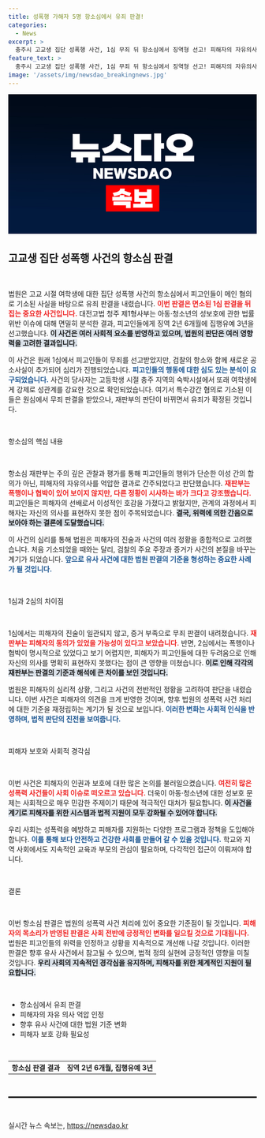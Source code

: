 ```yaml
---
title: 성폭행 가해자 5명 항소심에서 유죄 판결!
categories:
  - News
excerpt: >
  충주시 고교생 집단 성폭행 사건, 1심 무죄 뒤 항소심에서 징역형 선고! 피해자의 자유의사 억압으로 판단된 결과에 법조계는 술렁이고 있다. 이 사건의 전말, 궁금하지 않나요? 클릭해 보세요!
feature_text: >
  충주시 고교생 집단 성폭행 사건, 1심 무죄 뒤 항소심에서 징역형 선고! 피해자의 자유의사 억압으로 판단된 결과에 법조계는 술렁이고 있다. 이 사건의 전말, 궁금하지 않나요? 클릭해 보세요!
image: '/assets/img/newsdao_breakingnews.jpg'
---
```


<p><img src="/assets/img/newsdao_breakingnews.jpg" alt="cryptoinkorea 속보" /></p>

<h2 data-ke-size="size26">고교생 집단 성폭행 사건의 항소심 판결</h2>

<p data-ke-size="size16">&nbsp;</p>

<p>법원은 고교 시절 여학생에 대한 집단 성폭행 사건의 항소심에서 피고인들이 메인 혐의로 기소된 사실을 바탕으로 유죄 판결을 내렸습니다. <b><span style="color: #ee2323;">이번 판결은 면소된 1심 판결을 뒤집는 중요한 사건입니다.</span></b> 대전고법 청주 제1형사부는 아동·청소년의 성보호에 관한 법률 위반 이슈에 대해 면밀히 분석한 결과, 피고인들에게 징역 2년 6개월에 집행유예 3년을 선고했습니다. <b><span style="background-color: #21538527;">이 사건은 여러 사회적 요소를 반영하고 있으며, 법원의 판단은 여러 영향력을 고려한 결과입니다.</span></b></p>

<p>이 사건은 원래 1심에서 피고인들이 무죄를 선고받았지만, 검찰의 항소와 함께 새로운 공소사실이 추가되어 심리가 진행되었습니다. <b><span style="color: #1a5490;">피고인들의 행동에 대한 심도 있는 분석이 요구되었습니다.</span></b> 사건의 당사자는 고등학생 시절 충주 지역의 숙박시설에서 또래 여학생에게 강제로 성관계를 강요한 것으로 확인되었습니다. 여기서 특수강간 혐의로 기소된 이들은 원심에서 무죄 판결을 받았으나, 재판부의 판단이 바뀌면서 유죄가 확정된 것입니다.</p>

<p data-ke-size="size16">&nbsp;</p>

<p>항소심의 핵심 내용</p>

<p data-ke-size="size16">&nbsp;</p>

<p>항소심 재판부는 주의 깊은 관찰과 평가를 통해 피고인들의 행위가 단순한 이성 간의 합의가 아닌, 피해자의 자유의사를 억압한 결과로 간주되었다고 판단했습니다. <b><span style="color: #ee2323;">재판부는 폭행이나 협박이 있어 보이지 않지만, 다른 정황이 시사하는 바가 크다고 강조했습니다.</span></b> 피고인들은 피해자의 선배로서 이성적인 호감을 가졌다고 밝혔지만, 관계의 과정에서 피해자는 자신의 의사를 표현하지 못한 점이 주목되었습니다. <b><span style="background-color: #21538527;">결국, 위력에 의한 간음으로 보아야 하는 결론에 도달했습니다.</span></b></p>

<p>이 사건의 심리를 통해 법원은 피해자의 진술과 사건의 여러 정황을 종합적으로 고려했습니다. 처음 기소되었을 때와는 달리, 검찰의 주요 주장과 증거가 사건의 본질을 바꾸는 계기가 되었습니다. <b><span style="color: #1a5490;">앞으로 유사 사건에 대한 법원 판결의 기준을 형성하는 중요한 사례가 될 것입니다.</span></b></p>

<p data-ke-size="size16">&nbsp;</p>

<p>1심과 2심의 차이점</p>

<p data-ke-size="size16">&nbsp;</p>

<p>1심에서는 피해자의 진술이 일관되지 않고, 증거 부족으로 무죄 판결이 내려졌습니다. <b><span style="color: #ee2323;">재판부는 피해자의 동의가 있었을 가능성이 있다고 보았습니다.</span></b> 반면, 2심에서는 폭행이나 협박이 명시적으로 있었다고 보기 어렵지만, 피해자가 피고인들에 대한 두려움으로 인해 자신의 의사를 명확히 표현하지 못했다는 점이 큰 영향을 미쳤습니다. <b><span style="background-color: #21538527;">이로 인해 각각의 재판부는 판결의 기준과 해석에 큰 차이를 보인 것입니다.</span></b></p>

<p>법원은 피해자의 심리적 상황, 그리고 사건의 전반적인 정황을 고려하여 판단을 내렸습니다. 이번 사건은 피해자의 의견을 크게 반영한 것이며, 향후 법원의 성폭력 사건 처리에 대한 기준을 재정립하는 계기가 될 것으로 보입니다. <b><span style="color: #1a5490;">이러한 변화는 사회적 인식을 반영하며, 법적 판단의 진전을 보여줍니다.</span></b></p>

<p data-ke-size="size16">&nbsp;</p>

<p>피해자 보호와 사회적 경각심</p>

<p data-ke-size="size16">&nbsp;</p>

<p>이번 사건은 피해자의 인권과 보호에 대한 많은 논의를 불러일으켰습니다. <b><span style="color: #ee2323;">여전히 많은 성폭력 사건들이 사회 이슈로 떠오르고 있습니다.</span></b> 더욱이 아동·청소년에 대한 성보호 문제는 사회적으로 매우 민감한 주제이기 때문에 적극적인 대처가 필요합니다. <b><span style="background-color: #21538527;">이 사건을 계기로 피해자를 위한 시스템과 법적 지원이 모두 강화될 수 있어야 합니다.</span></b></p>

<p>우리 사회는 성폭력을 예방하고 피해자를 지원하는 다양한 프로그램과 정책을 도입해야 합니다. <b><span style="color: #1a5490;">이를 통해 보다 안전하고 건강한 사회를 만들어 갈 수 있을 것입니다.</span></b> 학교와 지역 사회에서도 지속적인 교육과 부모의 관심이 필요하며, 다각적인 접근이 이뤄져야 합니다.</p>

<p data-ke-size="size16">&nbsp;</p>

<p>결론</p>

<p data-ke-size="size16">&nbsp;</p>

<p>이번 항소심 판결은 법원의 성폭력 사건 처리에 있어 중요한 기준점이 될 것입니다. <b><span style="color: #ee2323;">피해자의 목소리가 반영된 판결은 사회 전반에 긍정적인 변화를 일으킬 것으로 기대됩니다.</span></b> 법원은 피고인들의 위력을 인정하고 상황을 지속적으로 개선해 나갈 것입니다. 이러한 판결은 향후 유사 사건에서 참고될 수 있으며, 법적 정의 실현에 긍정적인 영향을 미칠 것입니다. <b><span style="background-color: #21538527;">우리 사회의 지속적인 경각심을 유지하며, 피해자를 위한 체계적인 지원이 필요합니다.</span></b></p>

<p data-ke-size="size16">&nbsp;</p>

<ul>
<li>항소심에서 유죄 판결</li>
<li>피해자의 자유 의사 억압 인정</li>
<li>향후 유사 사건에 대한 법원 기준 변화</li>
<li>피해자 보호 강화 필요성</li>
</ul>

<p data-ke-size="size16">&nbsp;</p>

<table style="width: 100%; border-collapse: collapse;">
<tr>
<td style="text-align: center; height: 17px;"><b>항소심 판결 결과</b></td>
<td style="text-align: center; height: 17px;"><b>징역 2년 6개월, 집행유예 3년</b></td>
</tr>
</table>

<p data-ke-size="size16">&nbsp;</p>

<hr style="border: 1px solid #000;" />

<p data-ke-size="size16">&nbsp;</p>
실시간 뉴스 속보는, <a href="https://newsdao.kr" rel="dofollow">https://newsdao.kr</a>


